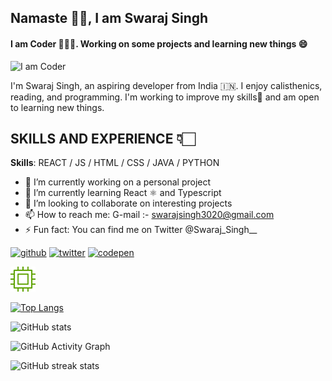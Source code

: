## Namaste 🙏🏻, I am Swaraj Singh


#### I am Coder 👩🏻‍💻. Working on some projects and learning new things 😄
![I am Coder ](https://media.giphy.com/media/qgQUggAC3Pfv687qPC/giphy.gif)

I'm Swaraj Singh, an aspiring developer from India 🇮🇳. I enjoy calisthenics, reading, and programming. I'm working to improve my skills🎯 and am open to learning new things.

## SKILLS AND EXPERIENCE 👇🏻

**Skills**: REACT / JS / HTML / CSS / JAVA / PYTHON



- 🔭 I’m currently working on a personal project 
- 🌱 I’m currently learning React ⚛ and Typescript 
- 👯 I’m looking to collaborate on interesting projects  
- 📫 How to reach me: G-mail :- swarajsingh3020@gmail.com 
- ⚡ Fun fact: You can find me on Twitter @Swaraj_Singh__ 






[<img src='https://cdn.jsdelivr.net/npm/simple-icons@3.0.1/icons/github.svg' alt='github' height='40'>](https://github.com/Swaraj-Singh-30)  [<img src='https://cdn.jsdelivr.net/npm/simple-icons@3.0.1/icons/twitter.svg' alt='twitter' height='40'>](https://twitter.com/Swaraj_Singh__)  [<img src='https://cdn.jsdelivr.net/npm/simple-icons@3.0.1/icons/codepen.svg' alt='codepen' height='40'>](https://codepen.io/Swaraj_Singh__)  

<a href='https://docs.github.com/en/developers'><img src='https://raw.githubusercontent.com/acervenky/animated-github-badges/master/assets/devbadge.gif' width='40' height='40'></a> 

[![Top Langs](https://github-readme-stats.vercel.app/api/top-langs/?username=Swaraj-Singh-30)](https://github.com/anuraghazra/github-readme-stats)

![GitHub stats](https://github-readme-stats.vercel.app/api?username=Swaraj-Singh-30&show_icons=true&count_private=true)  

![GitHub Activity Graph](https://activity-graph.herokuapp.com/graph?username=Swaraj-Singh-30)  

![GitHub streak stats](https://github-readme-streak-stats.herokuapp.com/?user=Swaraj-Singh-30)  

